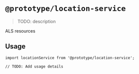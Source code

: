 # `@prototype/location-service`

> TODO: description

ALS resources

## Usage

```
import locationService from '@prototype/location-service';

// TODO: Add usage details
```
